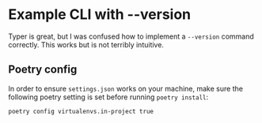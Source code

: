 # Example CLI with --version

Typer is great, but I was confused how to implement a `--version` command correctly. This works but is not terribly intuitive.

## Poetry config

In order to ensure `settings.json` works on your machine, make sure the following poetry setting is set before running `poetry install`:

```
poetry config virtualenvs.in-project true
```